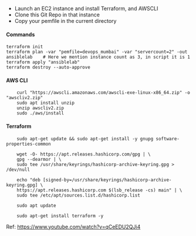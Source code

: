 - Launch an EC2 instance and install Terraform, and AWSCLI
- Clone this Git Repo in that instance
- Copy your pemfile in the current directory

#### Commands
```
terraform init
terraform plan -var "pemfile=devops_mumbai" -var "servercount=2" -out ansiblelab    # Here we mention instance count as 3, in script it is 1
terraform apply "ansiblelab"
terraform destroy --auto-approve
```
#### AWS CLI
```
    curl "https://awscli.amazonaws.com/awscli-exe-linux-x86_64.zip" -o "awscliv2.zip"
    sudo apt install unzip
    unzip awscliv2.zip
    sudo ./aws/install
```

#### Terraform
```
    sudo apt-get update && sudo apt-get install -y gnupg software-properties-common

    wget -O- https://apt.releases.hashicorp.com/gpg | \
    gpg --dearmor | \
    sudo tee /usr/share/keyrings/hashicorp-archive-keyring.gpg > /dev/null

    echo "deb [signed-by=/usr/share/keyrings/hashicorp-archive-keyring.gpg] \
    https://apt.releases.hashicorp.com $(lsb_release -cs) main" | \
    sudo tee /etc/apt/sources.list.d/hashicorp.list

    sudo apt update

    sudo apt-get install terraform -y
```

Ref: https://www.youtube.com/watch?v=qCeEDU2QJi4